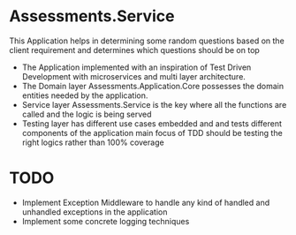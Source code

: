 # Assessments.Service
This Application helps in determining some random questions based on the client requirement and determines which questions should be on top

- The Application implemented with an inspiration of Test Driven Development with microservices and multi layer architecture.
- The Domain layer Assessments.Application.Core possesses the domain entities needed by the application.
- Service layer Assessments.Service is the key where all the functions are called and the logic is being served
- Testing layer has different use cases embedded and and tests different components of the application main focus of TDD should be testing the right logics
rather than 100% coverage


# TODO
- Implement Exception Middleware to handle any kind of handled and unhandled exceptions in the application
- Implement some concrete logging techniques
